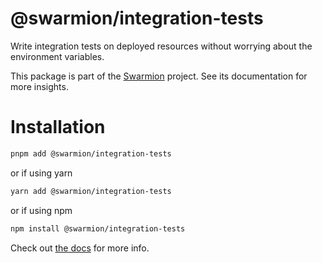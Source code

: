 # @swarmion/integration-tests

Write integration tests on deployed resources without worrying about the environment variables.

This package is part of the [Swarmion](https://www.swarmion.dev) project. See its documentation for more insights.

# Installation

```bash
pnpm add @swarmion/integration-tests
```

or if using yarn

```bash
yarn add @swarmion/integration-tests
```

or if using npm

```bash
npm install @swarmion/integration-tests
```

Check out [the docs](https://www.swarmion.dev/docs/how-to-guides/use-integration-tests) for more info.
